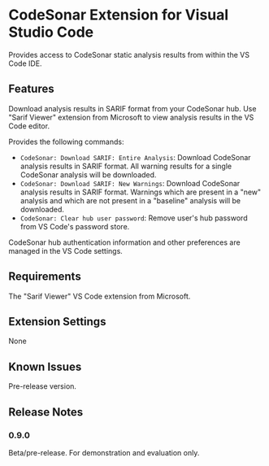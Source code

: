 # CodeSonar Extension for Visual Studio Code

Provides access to CodeSonar static analysis results from within the VS Code IDE.

## Features

Download analysis results in SARIF format from your CodeSonar hub.  Use "Sarif Viewer" extension from Microsoft to view analysis results in the VS Code editor.

Provides the following commands:

* `CodeSonar: Download SARIF: Entire Analysis`: 
  Download CodeSonar analysis results in SARIF format.
  All warning results for a single CodeSonar analysis will be downloaded.
* `CodeSonar: Download SARIF: New Warnings`:
  Download CodeSonar analysis results in SARIF format.
  Warnings which are present in a "new" analysis and which are not present in a "baseline" analysis will be downloaded.
* `CodeSonar: Clear hub user password`:
  Remove user's hub password from VS Code's password store.

CodeSonar hub authentication information and other preferences are managed in the VS Code settings.

## Requirements

The "Sarif Viewer" VS Code extension from Microsoft.

## Extension Settings

None

## Known Issues

Pre-release version.

## Release Notes

### 0.9.0

Beta/pre-release.  For demonstration and evaluation only.
